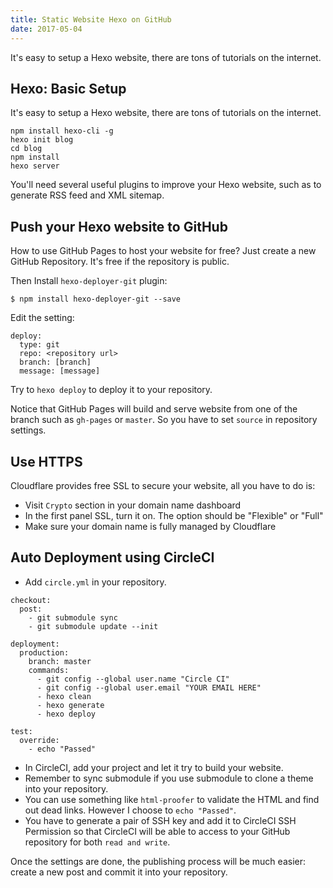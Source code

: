 ```yaml
---
title: Static Website Hexo on GitHub
date: 2017-05-04
---
```


It's easy to setup a Hexo website, there are tons of tutorials on the internet.

## Hexo: Basic Setup

It's easy to setup a Hexo website, there are tons of tutorials on the internet.

```
npm install hexo-cli -g
hexo init blog
cd blog
npm install
hexo server
```

You'll need several useful plugins to improve your Hexo website, such as to generate RSS feed and XML sitemap.

## Push your Hexo website to GitHub

How to use GitHub Pages to host your website for free? Just create a new GitHub Repository. It's free if the repository is public.

Then Install ``hexo-deployer-git`` plugin:

```
$ npm install hexo-deployer-git --save
```

Edit the setting:

```
deploy:
  type: git
  repo: <repository url>
  branch: [branch]
  message: [message]
```

Try to ``hexo deploy`` to deploy it to your repository.

Notice that GitHub Pages will build and serve website from one of the branch such as ``gh-pages`` or ``master``. So you have to set ``source`` in repository settings.

## Use HTTPS

Cloudflare provides free SSL to secure your website, all you have to do is:

* Visit ``Crypto`` section in your domain name dashboard
* In the first panel SSL, turn it on. The option should be "Flexible" or "Full"
* Make sure your domain name is fully managed by Cloudflare

## Auto Deployment using CircleCI

* Add ``circle.yml`` in your repository.
```
checkout:
  post:
    - git submodule sync
    - git submodule update --init

deployment:
  production:
    branch: master
    commands:
      - git config --global user.name "Circle CI"
      - git config --global user.email "YOUR EMAIL HERE"
      - hexo clean
      - hexo generate
      - hexo deploy

test:
  override:
    - echo "Passed"
```
* In CircleCI, add your project and let it try to build your website.
* Remember to sync submodule if you use submodule to clone a theme into your repository.
* You can use something like ``html-proofer`` to validate the HTML and find out dead links. However I choose to ``echo "Passed"``.
* You have to generate a pair of SSH key and add it to CircleCI SSH Permission so that CircleCI will be able to access to your GitHub repository for both ``read and write``.

Once the settings are done, the publishing process will be much easier: create a new post and commit it into your repository.
